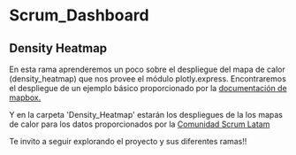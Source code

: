 # Scrum_Dashboard
## Density Heatmap

En esta rama aprenderemos un poco sobre el despliegue del mapa de calor (density_heatmap) que nos provee el módulo plotly.express. 
Encontraremos el despliegue de un ejemplo básico proporcionado por la [documentación de mapbox.](https://plotly.com/python/mapbox-density-heatmaps/)

Y en la carpeta 'Density_Heatmap' estarán los despliegues de la los mapas de calor para los datos proporcionados por la [Comunidad Scrum Latam](https://www.facebook.com/groups/1606992572809602)

Te invito a seguir explorando el proyecto y sus diferentes ramas!!


